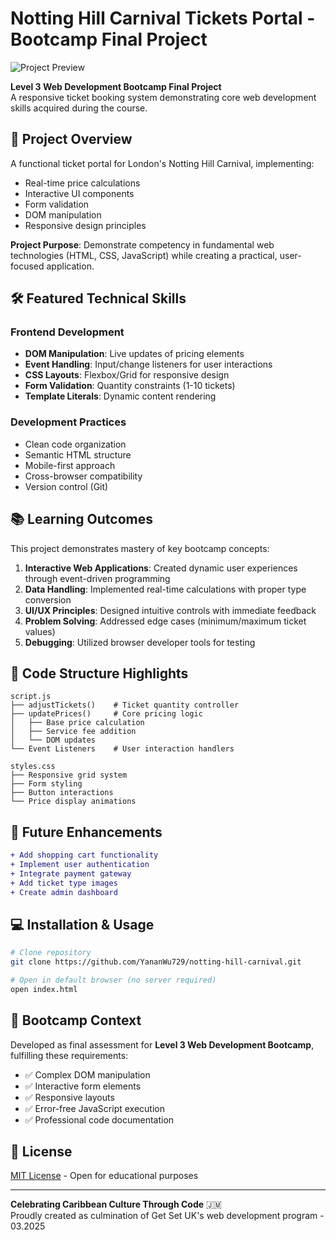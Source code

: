 # Notting Hill Carnival Tickets Portal - Bootcamp Final Project

![Project Preview](images/Project-preview.png) 

**Level 3 Web Development Bootcamp Final Project**  
A responsive ticket booking system demonstrating core web development skills acquired during the course.

## 🚀 Project Overview
A functional ticket portal for London's Notting Hill Carnival, implementing:
- Real-time price calculations
- Interactive UI components
- Form validation
- DOM manipulation
- Responsive design principles

**Project Purpose**: Demonstrate competency in fundamental web technologies (HTML, CSS, JavaScript) while creating a practical, user-focused application.

## 🛠️ Featured Technical Skills
### Frontend Development
- **DOM Manipulation**: Live updates of pricing elements
- **Event Handling**: Input/change listeners for user interactions
- **CSS Layouts**: Flexbox/Grid for responsive design
- **Form Validation**: Quantity constraints (1-10 tickets)
- **Template Literals**: Dynamic content rendering

### Development Practices
- Clean code organization
- Semantic HTML structure
- Mobile-first approach
- Cross-browser compatibility
- Version control (Git)

## 📚 Learning Outcomes
This project demonstrates mastery of key bootcamp concepts:
1. **Interactive Web Applications**: Created dynamic user experiences through event-driven programming
2. **Data Handling**: Implemented real-time calculations with proper type conversion
3. **UI/UX Principles**: Designed intuitive controls with immediate feedback
4. **Problem Solving**: Addressed edge cases (minimum/maximum ticket values)
5. **Debugging**: Utilized browser developer tools for testing

## 🧩 Code Structure Highlights
```plaintext
script.js
├── adjustTickets()    # Ticket quantity controller
├── updatePrices()     # Core pricing logic
│   ├── Base price calculation
│   ├── Service fee addition
│   └── DOM updates
└── Event Listeners    # User interaction handlers

styles.css
├── Responsive grid system
├── Form styling
├── Button interactions
└── Price display animations
```

## 🚧 Future Enhancements
```diff
+ Add shopping cart functionality
+ Implement user authentication
+ Integrate payment gateway
+ Add ticket type images
+ Create admin dashboard
```

## 💻 Installation & Usage
```bash
# Clone repository
git clone https://github.com/YananWu729/notting-hill-carnival.git

# Open in default browser (no server required)
open index.html
```

## 📝 Bootcamp Context
Developed as final assessment for **Level 3 Web Development Bootcamp**, fulfilling these requirements:
- ✅ Complex DOM manipulation
- ✅ Interactive form elements
- ✅ Responsive layouts
- ✅ Error-free JavaScript execution
- ✅ Professional code documentation

## 📄 License
[MIT License](LICENSE.md) - Open for educational purposes

---

**Celebrating Caribbean Culture Through Code** 🇯🇲  
Proudly created as culmination of Get Set UK's web development program - 03.2025
 
